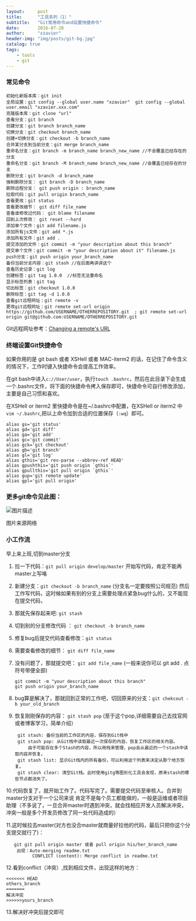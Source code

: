 ```yaml
---
layout:     post
title:      "工具系列（1）"
subtitle:   "Git常用命令and设置快捷命令"
date:       2016-07-28
author:     "xzavier"
header-img: "img/posts/git-bg.jpg"
catalog: true
tags:
    - tools
    - git
---
```



### 常见命令


    初始化新版本库：git init
    全局设置：git config --global user.name "xzavier"  git config --global user.email "xzavier.xxx.com"
    克隆版本库：git clone "url"
    查看分支：git branch
    创建分支：git branch branch_name
    切换分支：git checkout branch_name
    创建+切换分支：git checkout -b branch_name
    合并某分支到当前分支：git merge branch_name
    重命名分支：git branch -m branch_name branch_new_name //不会覆盖已经存在的分支
    重命名分支：git branch -M branch_name branch_new_name //会覆盖已经存在的分支
    删除分支：git branch -d branch_name 
    强制删除分支： git branch -D branch_name
    删除远程分支： git push origin : branch_name 
    拉取代码：git pull origin branch_name
    查看更改：git status 
    查看更改细节： git diff file_name
    查看谁修改过代码： git blame filename
    回到上次修改： git reset --hard
    添加单个文件：git add filename.js 
    添加所有js文件：git add *.js
    添加所有文件：git add .
    提交添加的文件：git commit -m "your description about this branch"
    提交单个文件：git commit -m "your description about it" filename.js
    push分支：git push origin your_branch_name
    备份当前分支内容：git stash //在后面再讲讲这个
    查看历史记录：git log
    创建标签：git tag 1.0.0  //标签无法重命名
    显示标签列表：git tag 
    切出标签：git checkout 1.0.0
    删除标签：git tag -d 1.0.0
    查看git远程网址：git remote -v
    更改git远程网址：git remote set-url origin https://github.com/USERNAME/OTHERREPOSITORY.git  ; git remote set-url origin git@github.com:USERNAME/OTHERREPOSITORY.git


Git远程网址参考：[Changing a remote's URL][1]

### 终端设置Git快捷命令

如果你用的是 git bash 或者 XSHell 或者 MAC-iterm2 的话，在记住了命令含义的情况下，工作时键入快捷命令会提高工作效率。

在git bash中进入`c://User/user`，执行`touch .bashrc`，然后在此目录下会生成一个.bashrc文件，将下面的快捷命令拷入保存即可，快捷命令可自行修改添加，主要是自己习惯和喜欢。

在XSHell or iterm2 里快捷命令是在~/.bashrc中配置，在XSHell or iterm2 中 `vim ~/.bashrc`,把以上命令加到合适的位置保存（`:wq`）即可。

    alias gs='git status'
    alias gd='git diff'
    alias ga='git add'
    alias gc='git commit'
    alias gck='git checkout'
    alias gb='git branch'
    alias gl='git log'
    alias gthis='git rev-parse --abbrev-ref HEAD'
    alias gpushthis='git push origin `gthis`'
    alias gpullthis='git pull origin `gthis`'
    alias gup='git remote update'
    alias gpl='git pull origin'

### 更多git命令见此图：

![图片描述][2]

图片来源网络

### 小工作流

早上来上班,切到master分支

1. 拉一下代码：`git pull origin develop/master`
   开始写代码，肯定不能再master上写咯
   
2. 新建分支：`git checkout -b branch_name` (分支名一定要按照公司规范)
   然后工作写代码，这时候如果有别的分支上需要处理点紧急bug什么的，又不能现在提交代码，
   
3. 那就先保存起来吧: `git stash`

4. 切到别的分支修改代码 ： `git checkout -b branch_name`

5. 修复bug后提交代码查看修改：`git status`

6. 需要查看修改的细节： `git diff file_name`

7. 没有问题了，那就提交吧： `git add file_name` (一般来说你可以 git add . 点符号带便全部)
   
       git commit -m "your description about this branch"
       git push origin your_branch_name
   
8. bug算是解决了，那就回到正常的工作吧，切回原来的分支：`git chekcout -b your_old_branch`

9. 恢复刚刚保存的内容： `git stash pop` (至于这个pop,详细需要自己去找官网或者博客学习，简单介绍）

        git stash: 备份当前的工作区的内容，保存到Git栈中
        git stash pop: 从Git栈中读取最近一次保存的内容，恢复工作区的相关内容。
            由于可能存在多个Stash的内容，所以用栈来管理，pop会从最近的一个stash中读取内容并恢复。
        git stash list: 显示Git栈内的所有备份，可以利用这个列表来决定从那个地方恢复。
        git stash clear: 清空Git栈。此时使用gitg等图形化工具会发现，原来stash的哪些节点都消失了。  
    
10.代码恢复了，就开始工作了。代码写完了。需要提交代码至审核人。合并到master分支对于一个公司来说
   肯定不是每个员工都能做的，一般是运维或者项目助理（不多说了，一旦合并master时遇到冲突，就会找相应开发人员解决冲突，冲突一般是多个开发员修改了同一处代码造成的）

11.这时候拉去master(对方也没合master就商量好拉他的代码，最后只把你这个分支提交就行了)：

       git git pull origin master 或者 pull origin his/her_branch_name
        出现：Auto-merging readme.txt
              CONFLICT (content): Merge conflict in readme.txt

12.看到conflict（冲突）,找到相应文件，出现这样的地方：
    
    <<<<<<< HEAD 
    others_branch
    =======
    解决冲突
    >>>>>>yours_branch

13.解决好冲突后提交即可





  [1]: https://help.github.com/articles/changing-a-remote-s-url/
  [2]: https://raw.githubusercontent.com/xiaohuazheng/twbm/master/articles/img/git_commonds.png
